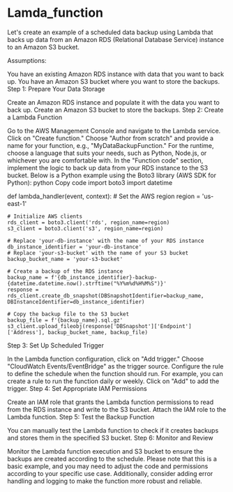 # Lamda_function


 Let's create an example of a scheduled data backup using Lambda that backs up data from an Amazon RDS (Relational Database Service) instance to an Amazon S3 bucket.

Assumptions:

You have an existing Amazon RDS instance with data that you want to back up.
You have an Amazon S3 bucket where you want to store the backups.
Step 1: Prepare Your Data Storage

Create an Amazon RDS instance and populate it with the data you want to back up.
Create an Amazon S3 bucket to store the backups.
Step 2: Create a Lambda Function

Go to the AWS Management Console and navigate to the Lambda service.
Click on "Create function."
Choose "Author from scratch" and provide a name for your function, e.g., "MyDataBackupFunction."
For the runtime, choose a language that suits your needs, such as Python, Node.js, or whichever you are comfortable with.
In the "Function code" section, implement the logic to back up data from your RDS instance to the S3 bucket. Below is a Python example using the Boto3 library (AWS SDK for Python):
python
Copy code
import boto3
import datetime

def lambda_handler(event, context):
    # Set the AWS region
    region = 'us-east-1'

    # Initialize AWS clients
    rds_client = boto3.client('rds', region_name=region)
    s3_client = boto3.client('s3', region_name=region)

    # Replace 'your-db-instance' with the name of your RDS instance
    db_instance_identifier = 'your-db-instance'
    # Replace 'your-s3-bucket' with the name of your S3 bucket
    backup_bucket_name = 'your-s3-bucket'
    
    # Create a backup of the RDS instance
    backup_name = f'{db_instance_identifier}-backup-{datetime.datetime.now().strftime("%Y%m%d%H%M%S")}'
    response = rds_client.create_db_snapshot(DBSnapshotIdentifier=backup_name, DBInstanceIdentifier=db_instance_identifier)

    # Copy the backup file to the S3 bucket
    backup_file = f'{backup_name}.sql.gz'
    s3_client.upload_fileobj(response['DBSnapshot']['Endpoint']['Address'], backup_bucket_name, backup_file)
Step 3: Set Up Scheduled Trigger

In the Lambda function configuration, click on "Add trigger."
Choose "CloudWatch Events/EventBridge" as the trigger source.
Configure the rule to define the schedule when the function should run. For example, you can create a rule to run the function daily or weekly.
Click on "Add" to add the trigger.
Step 4: Set Appropriate IAM Permissions

Create an IAM role that grants the Lambda function permissions to read from the RDS instance and write to the S3 bucket.
Attach the IAM role to the Lambda function.
Step 5: Test the Backup Function

You can manually test the Lambda function to check if it creates backups and stores them in the specified S3 bucket.
Step 6: Monitor and Review

Monitor the Lambda function execution and S3 bucket to ensure the backups are created according to the schedule.
Please note that this is a basic example, and you may need to adjust the code and permissions according to your specific use case. Additionally, consider adding error handling and logging to make the function more robust and reliable.

